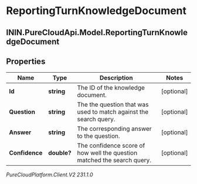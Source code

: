 # ReportingTurnKnowledgeDocument

## ININ.PureCloudApi.Model.ReportingTurnKnowledgeDocument

## Properties

|Name | Type | Description | Notes|
|------------ | ------------- | ------------- | -------------|
| **Id** | **string** | The ID of the knowledge document. | [optional] |
| **Question** | **string** | The the question that was used to match against the search query. | [optional] |
| **Answer** | **string** | The corresponding answer to the question. | [optional] |
| **Confidence** | **double?** | The confidence score of how well the question matched the search query. | [optional] |



_PureCloudPlatform.Client.V2 231.1.0_

